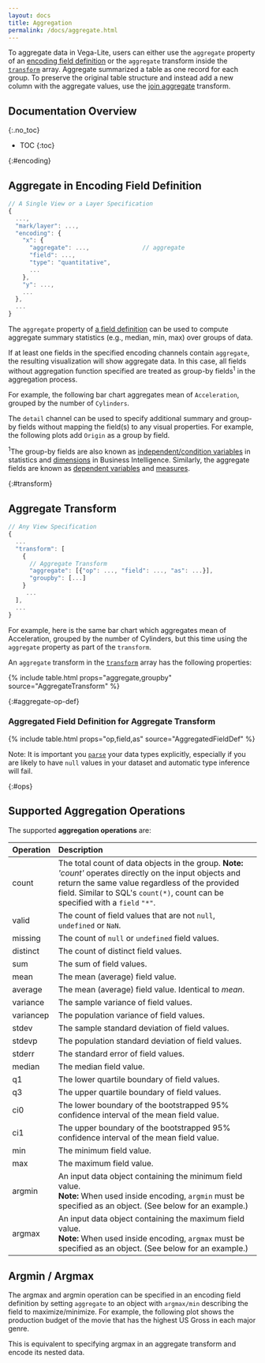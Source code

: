 ```yaml
---
layout: docs
title: Aggregation
permalink: /docs/aggregate.html
---
```


To aggregate data in Vega-Lite, users can either use the `aggregate` property of an [encoding field definition](#encoding) or the `aggregate` transform inside the [`transform`](#transform) array. Aggregate summarized a table as one record for each group. To preserve the original table structure and instead add a new column with the aggregate values, use the [join aggregate](joinaggregate.html) transform.

<!--prettier-ignore-start-->
## Documentation Overview
{:.no_toc}

- TOC
{:toc}

<!--prettier-ignore-end-->

{:#encoding}

## Aggregate in Encoding Field Definition

<!-- TODO why aggregation -->

```js
// A Single View or a Layer Specification
{
  ...,
  "mark/layer": ...,
  "encoding": {
    "x": {
      "aggregate": ...,               // aggregate
      "field": ...,
      "type": "quantitative",
      ...
    },
    "y": ...,
    ...
  },
  ...
}
```

The `aggregate` property of [a field definition](encoding.html#field-def) can be used to compute aggregate summary statistics (e.g., median, min, max) over groups of data.

If at least one fields in the specified encoding channels contain `aggregate`, the resulting visualization will show aggregate data. In this case, all fields without aggregation function specified are treated as group-by fields<sup>1</sup> in the aggregation process.

For example, the following bar chart aggregates mean of `Acceleration`, grouped by the number of `Cylinders`.

<div class="vl-example" data-name="bar_aggregate_vertical"></div>

The `detail` channel can be used to specify additional summary and group-by fields without mapping the field(s) to any visual properties. For example, the following plots add `Origin` as a group by field.

<div class="vl-example" data-name="point_aggregate_detail"></div>

<span class="note-line"><sup>1</sup>The group-by fields are also known as [independent/condition variables](https://en.wikipedia.org/wiki/Dependent_and_independent_variables) in statistics and [dimensions](<https://en.wikipedia.org/wiki/Dimension_(data_warehouse)>) in Business Intelligence. Similarly, the aggregate fields are known as [dependent variables](https://en.wikipedia.org/wiki/Dependent_and_independent_variables) and [measures](<https://en.wikipedia.org/wiki/Measure_(data_warehouse)>). </span>

{:#transform}

## Aggregate Transform

```js
// Any View Specification
{
  ...
  "transform": [
    {
      // Aggregate Transform
      "aggregate": [{"op": ..., "field": ..., "as": ...}],
      "groupby": [...]
    }
     ...
  ],
  ...
}
```

For example, here is the same bar chart which aggregates mean of Acceleration, grouped by the number of Cylinders, but this time using the `aggregate` property as part of the `transform`.

<div class="vl-example" data-name="bar_aggregate_transform"></div>

An `aggregate` transform in the [`transform`](transform.html) array has the following properties:

{% include table.html props="aggregate,groupby" source="AggregateTransform" %}

{:#aggregate-op-def}

### Aggregated Field Definition for Aggregate Transform

{% include table.html props="op,field,as" source="AggregatedFieldDef" %}

Note: It is important you [`parse`](data.html#format) your data types explicitly, especially if you are likely to have `null` values in your dataset and automatic type inference will fail.

{:#ops}

## Supported Aggregation Operations

The supported **aggregation operations** are:

| Operation | Description |
| :-- | :-- |
| count | The total count of data objects in the group. <span class="note-line">**Note:** _'count'_ operates directly on the input objects and return the same value regardless of the provided field. Similar to SQL's `count(*)`, count can be specified with a `field` `"*"`. |
| valid | The count of field values that are not `null`, `undefined` or `NaN`. |
| missing | The count of `null` or `undefined` field values. |
| distinct | The count of distinct field values. |
| sum | The sum of field values. |
| mean | The mean (average) field value. |
| average | The mean (average) field value. Identical to _mean_. |
| variance | The sample variance of field values. |
| variancep | The population variance of field values. |
| stdev | The sample standard deviation of field values. |
| stdevp | The population standard deviation of field values. |
| stderr | The standard error of field values. |
| median | The median field value. |
| q1 | The lower quartile boundary of field values. |
| q3 | The upper quartile boundary of field values. |
| ci0 | The lower boundary of the bootstrapped 95% confidence interval of the mean field value. |
| ci1 | The upper boundary of the bootstrapped 95% confidence interval of the mean field value. |
| min | The minimum field value. |
| max | The maximum field value. |
| argmin | An input data object containing the minimum field value. <br/> **Note:** When used inside encoding, `argmin` must be specified as an object. (See below for an example.) |
| argmax | An input data object containing the maximum field value. <br/> **Note:** When used inside encoding, `argmax` must be specified as an object. (See below for an example.) |

## Argmin / Argmax

The argmax and argmin operation can be specified in an encoding field definition by setting `aggregate` to an object with `argmax/min` describing the field to maximize/minimize. For example, the following plot shows the production budget of the movie that has the highest US Gross in each major genre.

<div class="vl-example" data-name="bar_argmax"></div>

This is equivalent to specifying argmax in an aggregate transform and encode its nested data.

<div class="vl-example" data-name="bar_argmax_transform"></div>

